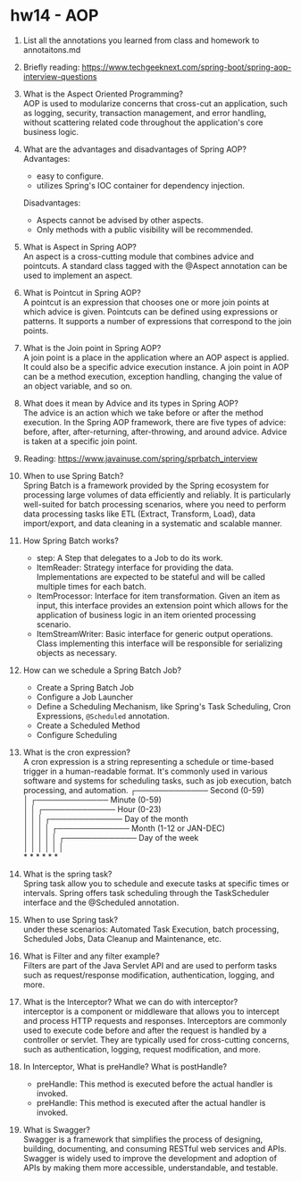 # hw14 - AOP
1.  List all the annotations you learned from class and homework to annotaitons.md
2.  Briefly reading: https://www.techgeeknext.com/spring-boot/spring-aop-interview-questions
3.  What is the Aspect Oriented Programming?  
    AOP is used to modularize concerns that cross-cut an application, such as logging, security, transaction management, and error handling, without scattering related code throughout the application's core business logic.
4.  What are the advantages and disadvantages of Spring AOP?  
    Advantages:
    - easy to configure.
    - utilizes Spring's IOC container for dependency injection.  
    
    Disadvantages:
    - Aspects cannot be advised by other aspects.
    - Only methods with a public visibility will be recommended.
5.  What is Aspect in Spring AOP?  
    An aspect is a cross-cutting module that combines advice and pointcuts. A standard class tagged with the @Aspect annotation can be used to implement an aspect.
6.  What is Pointcut in Spring AOP?  
    A pointcut is an expression that chooses one or more join points at which advice is given. Pointcuts can be defined using expressions or patterns. It supports a number of expressions that correspond to the join points.
7. What is the Join point in Spring AOP?  
   A join point is a place in the application where an AOP aspect is applied. It could also be a specific advice execution instance. A join point in AOP can be a method execution, exception handling, changing the value of an object variable, and so on.
8.  What does it mean by Advice and its types in Spring AOP?  
    The advice is an action which we take before or after the method execution. In the Spring AOP framework, there are five types of advice: before, after, after-returning, after-throwing, and around advice. Advice is taken at a specific join point.
9.  Reading: https://www.javainuse.com/spring/sprbatch_interview
10. When to use Spring Batch?  
    Spring Batch is a framework provided by the Spring ecosystem for processing large volumes of data efficiently and reliably. It is particularly well-suited for batch processing scenarios, where you need to perform data processing tasks like ETL (Extract, Transform, Load), data import/export, and data cleaning in a systematic and scalable manner.
11. How Spring Batch works?  
    - step: A Step that delegates to a Job to do its work.
    - ItemReader: Strategy interface for providing the data. Implementations are expected to be stateful and will be called multiple times for each batch.
    - ItemProcessor: Interface for item transformation. Given an item as input, this interface provides an extension point which allows for the application of business logic in an item oriented processing scenario.
    - ItemStreamWriter: Basic interface for generic output operations. Class implementing this interface will be responsible for serializing objects as necessary.
12. How can we schedule a Spring Batch Job?  
    - Create a Spring Batch Job
    - Configure a Job Launcher
    - Define a Scheduling Mechanism, like Spring's Task Scheduling, Cron Expressions, `@Scheduled` annotation.
    - Create a Scheduled Method
    - Configure Scheduling
13. What is the cron expression?  
    A cron expression is a string representing a schedule or time-based trigger in a human-readable format. It's commonly used in various software and systems for scheduling tasks, such as job execution, batch processing, and automation.
    ┌───────────── Second (0-59)  
    │ ┌───────────── Minute (0-59)  
    │ │ ┌───────────── Hour (0-23)  
    │ │ │ ┌───────────── Day of the month  
    │ │ │ │ ┌───────────── Month (1-12 or JAN-DEC)  
    │ │ │ │ │ ┌───────────── Day of the week  
    │ │ │ │ │ │  
    \*  \*  \*  \*  \*  \*
14. What is the spring task?  
    Spring task allow you to schedule and execute tasks at specific times or intervals. Spring offers task scheduling through the TaskScheduler interface and the @Scheduled annotation.
15. When to use Spring task?  
    under these scenarios: Automated Task Execution, batch processing, Scheduled Jobs, Data Cleanup and Maintenance, etc.
16. What is Filter and any filter example?  
    Filters are part of the Java Servlet API and are used to perform tasks such as request/response modification, authentication, logging, and more.
17. What is the Interceptor? What we can do with interceptor?  
    interceptor is a component or middleware that allows you to intercept and process HTTP requests and responses. Interceptors are commonly used to execute code before and after the request is handled by a controller or servlet. They are typically used for cross-cutting concerns, such as authentication, logging, request modification, and more.
18. In Interceptor, What is preHandle? What is postHandle?  
    - preHandle: This method is executed before the actual handler is invoked.
    - preHandle: This method is executed after the actual handler is invoked.
19. What is Swagger?  
    Swagger is a framework that simplifies the process of designing, building, documenting, and consuming RESTful web services and APIs. Swagger is widely used to improve the development and adoption of APIs by making them more accessible, understandable, and testable.
